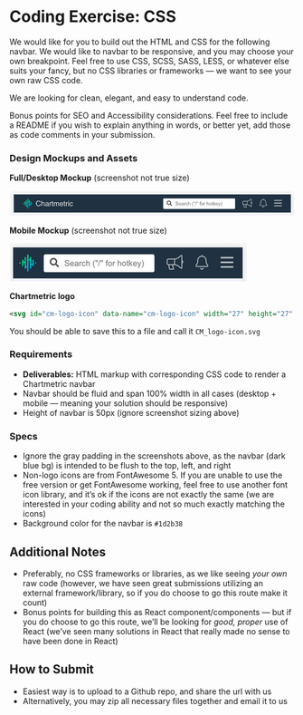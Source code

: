 # Coding Exercise: CSS

We would like for you to build out the HTML and CSS for the following navbar. We would like to navbar to be responsive, and you may choose your own breakpoint. Feel free to use CSS, SCSS, SASS, LESS, or whatever else suits your fancy, but no CSS libraries or frameworks — we want to see your own raw CSS code.

We are looking for clean, elegant, and easy to understand code.

Bonus points for SEO and Accessibility considerations. Feel free to include a README if you wish to explain anything in words, or better yet, add those as code comments in your submission.

### Design Mockups and Assets

**Full/Desktop Mockup** (screenshot not true size)

![desktop navbar](img/desktop_navbar.png)

**Mobile Mockup** (screenshot not true size)

![mobile navbar](img/mobile_navbar.png)

**Chartmetric logo**

```xml
<svg id="cm-logo-icon" data-name="cm-logo-icon" width="27" height="27" viewBox="0 0 27 27" fill="none" xmlns="http://www.w3.org/2000/svg"><path fill-rule="evenodd" clip-rule="evenodd" d="M18.29 6.14V5.14C18.29 4.87478 18.1846 4.62043 17.9971 4.43289C17.8096 4.24536 17.5552 4.14 17.29 4.14C17.0248 4.14 16.7704 4.24536 16.5829 4.43289C16.3954 4.62043 16.29 4.87478 16.29 5.14V6.71C16.29 6.97522 16.1846 7.22957 15.9971 7.41711C15.8096 7.60464 15.5552 7.71 15.29 7.71C15.0248 7.71 14.7704 7.60464 14.5829 7.41711C14.3954 7.22957 14.29 6.97522 14.29 6.71V1C14.29 0.734784 14.1846 0.48043 13.9971 0.292893C13.8096 0.105357 13.5552 0 13.29 0C13.0248 0 12.7704 0.105357 12.5829 0.292893C12.3954 0.48043 12.29 0.734784 12.29 1V17.28C12.29 17.5452 12.1846 17.7996 11.9971 17.9871C11.8096 18.1746 11.5552 18.28 11.29 18.28C11.0248 18.28 10.7704 18.1746 10.5829 17.9871C10.3954 17.7996 10.29 17.5452 10.29 17.28V5.1C10.29 4.83478 10.1846 4.58043 9.99711 4.39289C9.80957 4.20536 9.55522 4.1 9.29 4.1C9.02478 4.1 8.77043 4.20536 8.58289 4.39289C8.39536 4.58043 8.29 4.83478 8.29 5.1V10.28C8.29 10.5452 8.18464 10.7996 7.99711 10.9871C7.80957 11.1746 7.55522 11.28 7.29 11.28C7.02478 11.28 6.77043 11.1746 6.58289 10.9871C6.39536 10.7996 6.29 10.5452 6.29 10.28V9.12C6.29 8.85478 6.18464 8.60043 5.99711 8.41289C5.80957 8.22536 5.55522 8.12 5.29 8.12C5.02478 8.12 4.77043 8.22536 4.58289 8.41289C4.39536 8.60043 4.29 8.85478 4.29 9.12V17.41C4.29 17.6752 4.39536 17.9296 4.58289 18.1171C4.77043 18.3046 5.02478 18.41 5.29 18.41C5.55522 18.41 5.80957 18.3046 5.99711 18.1171C6.18464 17.9296 6.29 17.6752 6.29 17.41V13.85C6.29 13.5848 6.39536 13.3304 6.58289 13.1429C6.77043 12.9554 7.02478 12.85 7.29 12.85C7.55522 12.85 7.80957 12.9554 7.99711 13.1429C8.18464 13.3304 8.29 13.5848 8.29 13.85V21.52C8.29 21.7852 8.39536 22.0396 8.58289 22.2271C8.77043 22.4146 9.02478 22.52 9.29 22.52C9.55522 22.52 9.80957 22.4146 9.99711 22.2271C10.1846 22.0396 10.29 21.7852 10.29 21.52V20.84C10.29 20.5748 10.3954 20.3204 10.5829 20.1329C10.7704 19.9454 11.0248 19.84 11.29 19.84C11.5552 19.84 11.8096 19.9454 11.9971 20.1329C12.1846 20.3204 12.29 20.5748 12.29 20.84V25.62C12.29 25.8852 12.3954 26.1396 12.5829 26.3271C12.7704 26.5146 13.0248 26.62 13.29 26.62C13.5552 26.62 13.8096 26.5146 13.9971 26.3271C14.1846 26.1396 14.29 25.8852 14.29 25.62V10.28C14.29 10.0148 14.3954 9.76043 14.5829 9.57289C14.7704 9.38536 15.0248 9.28 15.29 9.28C15.5552 9.28 15.8096 9.38536 15.9971 9.57289C16.1846 9.76043 16.29 10.0148 16.29 10.28V21.46C16.29 21.7252 16.3954 21.9796 16.5829 22.1671C16.7704 22.3546 17.0248 22.46 17.29 22.46C17.5552 22.46 17.8096 22.3546 17.9971 22.1671C18.1846 21.9796 18.29 21.7252 18.29 21.46V17.03C18.29 16.7648 18.3954 16.5104 18.5829 16.3229C18.7704 16.1354 19.0248 16.03 19.29 16.03C19.5552 16.03 19.8096 16.1354 19.9971 16.3229C20.1846 16.5104 20.29 16.7648 20.29 17.03V17.66C20.3467 17.88 20.4766 18.0742 20.6584 18.2105C20.8401 18.3468 21.0629 18.4172 21.29 18.41C21.5552 18.41 21.8096 18.3046 21.9971 18.1171C22.1846 17.9296 22.29 17.6752 22.29 17.41V9.15C22.29 8.88478 22.1846 8.63043 21.9971 8.44289C21.8096 8.25536 21.5552 8.15 21.29 8.15C21.0248 8.15 20.7704 8.25536 20.5829 8.44289C20.3954 8.63043 20.29 8.88478 20.29 9.15V13.45C20.29 13.7152 20.1846 13.9696 19.9971 14.1571C19.8096 14.3446 19.5552 14.45 19.29 14.45C19.0248 14.45 18.7704 14.3446 18.5829 14.1571C18.3954 13.9696 18.29 13.7152 18.29 13.45V6.14ZM2 13.14V13.39C2 13.6552 1.89464 13.9096 1.70711 14.0971C1.51957 14.2846 1.26522 14.39 1 14.39C0.734784 14.39 0.48043 14.2846 0.292893 14.0971C0.105357 13.9096 0 13.6552 0 13.39V13.14C0 12.8748 0.105357 12.6204 0.292893 12.4329C0.48043 12.2454 0.734784 12.14 1 12.14C1.26522 12.14 1.51957 12.2454 1.70711 12.4329C1.89464 12.6204 2 12.8748 2 13.14ZM26.39 13.14V13.38C26.39 13.6452 26.2846 13.8996 26.0971 14.0871C25.9096 14.2746 25.6552 14.38 25.39 14.38C25.1248 14.38 24.8704 14.2746 24.6829 14.0871C24.4954 13.8996 24.39 13.6452 24.39 13.38V13.14C24.39 12.8748 24.4954 12.6204 24.6829 12.4329C24.8704 12.2454 25.1248 12.14 25.39 12.14C25.523 12.14 25.6547 12.1665 25.7774 12.218C25.9 12.2695 26.0111 12.3449 26.1043 12.4399C26.1974 12.5349 26.2706 12.6475 26.3197 12.7712C26.3688 12.8948 26.3927 13.027 26.39 13.16V13.14Z" fill="url(#paint0_linear_1723_12897)"/><defs><linearGradient id="paint0_linear_1723_12897" x1="6.29624" y1="6.4021" x2="20.0495" y2="20.1553" gradientUnits="userSpaceOnUse"><stop stop-color="#00DD74"/><stop offset="1" stop-color="#0BA0E0"/></linearGradient></defs></svg>
```

You should be able to save this to a file and call it `CM_logo-icon.svg`

### Requirements

- **Deliverables:** HTML markup with corresponding CSS code to render a Chartmetric navbar
- Navbar should be fluid and span 100% width in all cases (desktop + mobile — meaning your solution should be responsive)
- Height of navbar is 50px (ignore screenshot sizing above)

### Specs

- Ignore the gray padding in the screenshots above, as the navbar (dark blue bg) is intended to be flush to the top, left, and right
- Non-logo icons are from FontAwesome 5. If you are unable to use the free version or get FontAwesome working, feel free to use another font icon library, and it’s ok if the icons are not exactly the same (we are interested in your coding ability and not so much exactly matching the icons)
- Background color for the navbar is `#1d2b38`

## Additional Notes

- Preferably, no CSS frameworks or libraries, as we like seeing _your own_ raw code (however, we have seen great submissions utilizing an external framework/library, so if you do choose to go this route make it count)
- Bonus points for building this as React component/components — but if you do choose to go this route, we’ll be looking for _good, proper_ use of React (we’ve seen many solutions in React that really made no sense to have been done in React)

## How to Submit

- Easiest way is to upload to a Github repo, and share the url with us
- Alternatively, you may zip all necessary files together and email it to us
